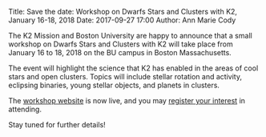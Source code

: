 Title: Save the date: Workshop on Dwarfs Stars and Clusters with K2, January 16-18, 2018
Date: 2017-09-27 17:00
Author: Ann Marie Cody

The K2 Mission and Boston University are happy to announce
that a small workshop on Dwarfs Stars and Clusters with K2
will take place from January 16 to 18, 2018 on the BU campus
in Boston Massachusetts.

The event will highlight the science that K2 has enabled
in the areas of cool stars and open clusters.
Topics will include stellar rotation and activity,
eclipsing binaries, young stellar objects, and planets in clusters. 

The [workshop website](/cluster-workshop) is now live, and you may [register your interest](https://docs.google.com/forms/d/e/1FAIpQLSdZCWOJd_L10gG-IQ9QYLkKDkkDM99Hn3awA3KStSz2B0AzCQ/viewform?c=0&w=1) in attending.

Stay tuned for further details!
